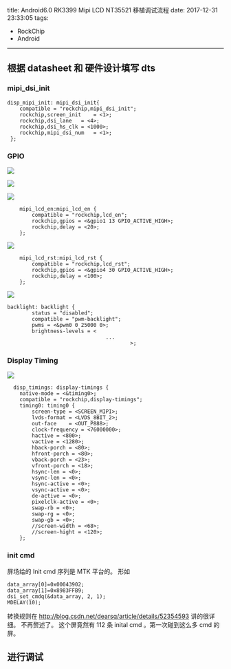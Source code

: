 title: Android6.0 RK3399 Mipi LCD NT35521 移植调试流程
date: 2017-12-31 23:33:05
tags: 
- RockChip
- Android

---


## 根据 datasheet 和 硬件设计填写 dts

### mipi_dsi_init
```
disp_mipi_init: mipi_dsi_init{
 	compatible = "rockchip,mipi_dsi_init";
 	rockchip,screen_init	= <1>;
 	rockchip,dsi_lane	= <4>;
 	rockchip,dsi_hs_clk	= <1000>;
 	rockchip,mipi_dsi_num	= <1>;
 };
```

### GPIO

![](http://ww1.sinaimg.cn/large/ba061518gy1fhg0saeborj20hy0is3zs.jpg)

![](http://ww1.sinaimg.cn/large/ba061518gy1fhg0th3mo3j20um0bl75k.jpg)

![](http://ww1.sinaimg.cn/large/ba061518gy1fhg0v0p25cj20dn00sjra.jpg)
```
 	mipi_lcd_en:mipi_lcd_en {
 		compatible = "rockchip,lcd_en";
 		rockchip,gpios = <&gpio1 13 GPIO_ACTIVE_HIGH>;
 		rockchip,delay = <20>;
 	};
```

![](http://ww1.sinaimg.cn/large/ba061518gy1fhg0v5djgnj20js01f0st.jpg)
```
 	mipi_lcd_rst:mipi_lcd_rst {
 		compatible = "rockchip,lcd_rst";
 		rockchip,gpios = <&gpio4 30 GPIO_ACTIVE_HIGH>;
 		rockchip,delay = <100>;
 	};
```

![](http://ww1.sinaimg.cn/large/ba061518gy1fhg0v9tkn6j20pf00l3yh.jpg)
```
backlight: backlight {
		status = "disabled";
		compatible = "pwm-backlight";
		pwms = <&pwm0 0 25000 0>;
		brightness-levels = <
								...
										>;
```

### Display Timing

![](http://ww1.sinaimg.cn/large/ba061518gy1fhg0ycyre2j20mm0bqmzz.jpg)
```
  disp_timings: display-timings {
  	native-mode = <&timing0>;
  	compatible = "rockchip,display-timings";
  	timing0: timing0 {
  		screen-type = <SCREEN_MIPI>;
  		lvds-format = <LVDS_8BIT_2>;
  		out-face    = <OUT_P888>;
  		clock-frequency = <76000000>;
  		hactive = <800>;
  		vactive = <1280>;
  		hback-porch = <80>;
  		hfront-porch = <80>;
  		vback-porch = <23>;
  		vfront-porch = <18>;
  		hsync-len = <0>;
  		vsync-len = <0>;
  		hsync-active = <0>;
  		vsync-active = <0>;
  		de-active = <0>;
  		pixelclk-active = <0>;
  		swap-rb = <0>;
  		swap-rg = <0>;
  		swap-gb = <0>;
  		//screen-width = <68>;
  		//screen-hight = <120>;
	};
```
### init cmd
屏场给的 Init cmd 序列是 MTK 平台的。
形如
```
data_array[0]=0x00043902;
data_array[1]=0x8983FFB9; 
dsi_set_cmdq(&data_array, 2, 1); 
MDELAY(10);
```
转换规则在 http://blog.csdn.net/dearsq/article/details/52354593
讲的很详细。
不再赘述了。
这个屏竟然有 112 条 inital cmd 。第一次碰到这么多 cmd 的屏。

## 进行调试
